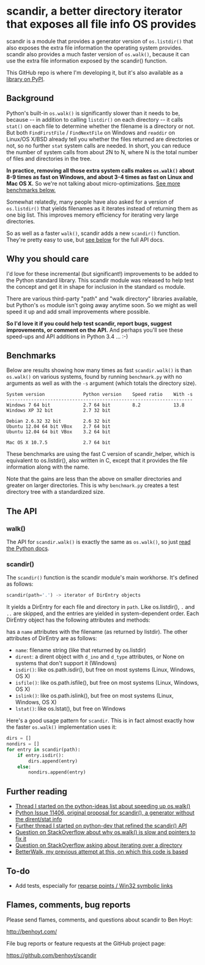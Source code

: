 scandir, a better directory iterator that exposes all file info OS provides
===========================================================================

scandir is a module that provides a generator version of `os.listdir()` that
also exposes the extra file information the operating system provides. scandir
also provides a much faster version of `os.walk()`, because it can use the
extra file information exposed by the scandir() function.

This GitHub repo is where I'm developing it, but it's also available as a
[library on PyPI](TODO).


Background
----------

Python's built-in `os.walk()` is significantly slower than it needs to be,
because -- in addition to calling `listdir()` on each directory -- it calls
`stat()` on each file to determine whether the filename is a directory or not.
But both `FindFirstFile` / `FindNextFile` on Windows and `readdir` on Linux/OS
X/BSD already tell you whether the files returned are directories or not, so
no further `stat` system calls are needed. In short, you can reduce the number
of system calls from about 2N to N, where N is the total number of files and
directories in the tree.

**In practice, removing all those extra system calls makes `os.walk()` about
8-9 times as fast on Windows, and about 3-4 times as fast on Linux and Mac OS
X.** So we're not talking about micro-optimizations. [See more benchmarks
below.](#benchmarks)

Somewhat relatedly, many people have also asked for a version of
`os.listdir()` that yields filenames as it iterates instead of returning them
as one big list. This improves memory efficiency for iterating very large
directories.

So as well as a faster `walk()`, scandir adds a new `scandir()` function.
They're pretty easy to use, but [see below](#the-api) for the full API docs.


Why you should care
-------------------

I'd love for these incremental (but significant!) improvements to be added to
the Python standard library. This scandir module was released to help test the
concept and get it in shape for inclusion in the standard `os` module.

There are various third-party "path" and "walk directory" libraries available,
but Python's `os` module isn't going away anytime soon. So we might as well
speed it up and add small improvements where possible.

**So I'd love it if you could help test scandir, report bugs, suggest
improvements, or comment on the API.** And perhaps you'll see these speed-ups
and API additions in Python 3.4 ... :-)


Benchmarks
----------

Below are results showing how many times as fast `scandir.walk()` is than
`os.walk()` on various systems, found by running `benchmark.py` with no
arguments as well as with the `-s` argument (which totals the directory size).

```
System version              Python version    Speed ratio    With -s
--------------------------------------------------------------------
Windows 7 64 bit            2.7 64 bit        8.2            13.8
Windows XP 32 bit           2.7 32 bit

Debian 2.6.32 32 bit        2.6 32 bit
Ubuntu 12.04 64 bit VBox    2.7 64 bit
Ubuntu 12.04 64 bit VBox    3.2 64 bit

Mac OS X 10.7.5             2.7 64 bit
```

These benchmarks are using the fast C version of scandir_helper, which is
equivalent to os.listdir(), also written in C, except that it provides the
file information along with the name.

Note that the gains are less than the above on smaller directories and greater
on larger directories. This is why `benchmark.py` creates a test directory
tree with a standardized size.


The API
-------

### walk()

The API for `scandir.walk()` is exactly the same as `os.walk()`, so just [read
the Python docs](http://docs.python.org/2/library/os.html#os.walk).

### scandir()

The `scandir()` function is the scandir module's main workhorse. It's defined
as follows:

```python
scandir(path='.') -> iterator of DirEntry objects
```

It yields a DirEntry for each file and directory in `path`. Like os.listdir(),
`.` and `..` are skipped, and the entries are yielded in system-dependent
order. Each DirEntry object has the following attributes and methods:

 has a `name` attributes with the filename (as
returned by listdir). The other attributes of DirEntry are as follows:

* `name`: filename string (like that returned by os.listdir)
* `dirent`: a dirent object with `d_ino` and `d_type` attributes, or None on
  systems that don't support it (Windows)
* `isdir()`: like os.path.isdir(), but free on most systems (Linux, Windows, OS X)
* `isfile()`: like os.path.isfile(), but free on most systems (Linux, Windows, OS X)
* `islink()`: like os.path.islink(), but free on most systems (Linux, Windows, OS X)
* `lstat()`: like os.lstat(), but free on Windows

Here's a good usage pattern for `scandir`. This is in fact almost exactly how
the faster `os.walk()` implementation uses it:

```python
dirs = []
nondirs = []
for entry in scandir(path):
    if entry.isdir():
        dirs.append(entry)
    else:
        nondirs.append(entry)
```


Further reading
---------------

* [Thread I started on the python-ideas list about speeding up os.walk()](http://mail.python.org/pipermail/python-ideas/2012-November/017770.html)
* [Python Issue 11406, original proposal for scandir(), a generator without the dirent/stat info](http://bugs.python.org/issue11406)
* [Further thread I started on python-dev that refined the scandir() API](http://mail.python.org/pipermail/python-dev/2013-May/126119.html)
* [Question on StackOverflow about why os.walk() is slow and pointers to fix it](http://stackoverflow.com/questions/2485719/very-quickly-getting-total-size-of-folder)
* [Question on StackOverflow asking about iterating over a directory](http://stackoverflow.com/questions/4403598/list-files-in-a-folder-as-a-stream-to-begin-process-immediately)
* [BetterWalk, my previous attempt at this, on which this code is based](https://github.com/benhoyt/betterwalk)

To-do
-----

* Add tests, especially for [reparse points / Win32 symbolic links](http://mail.python.org/pipermail/python-ideas/2012-November/017794.html)


Flames, comments, bug reports
-----------------------------

Please send flames, comments, and questions about scandir to Ben Hoyt:

http://benhoyt.com/

File bug reports or feature requests at the GitHub project page:

https://github.com/benhoyt/scandir

